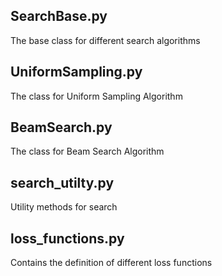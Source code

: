 ## SearchBase.py
The base class for different search algorithms

## UniformSampling.py
The class for Uniform Sampling Algorithm

## BeamSearch.py
The class for Beam Search Algorithm

## search_utilty.py
Utility methods for search

## loss_functions.py
Contains the definition of different loss functions